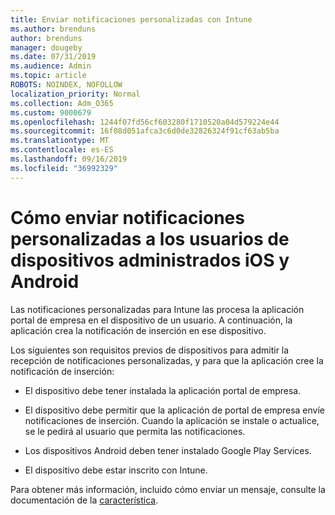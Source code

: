 ```yaml
---
title: Enviar notificaciones personalizadas con Intune
ms.author: brenduns
author: brenduns
manager: dougeby
ms.date: 07/31/2019
ms.audience: Admin
ms.topic: article
ROBOTS: NOINDEX, NOFOLLOW
localization_priority: Normal
ms.collection: Adm_O365
ms.custom: 9000679
ms.openlocfilehash: 1244f07fd56cf603280f1710520a04d579224e44
ms.sourcegitcommit: 16f08d051afca3c6d0de32826324f91cf63ab5ba
ms.translationtype: MT
ms.contentlocale: es-ES
ms.lasthandoff: 09/16/2019
ms.locfileid: "36992329"
---
```

# <a name="how-to-send-custom-notifications-to-the-users-of-managed-ios-and-android-devices"></a>Cómo enviar notificaciones personalizadas a los usuarios de dispositivos administrados iOS y Android

Las notificaciones personalizadas para Intune las procesa la aplicación portal de empresa en el dispositivo de un usuario. A continuación, la aplicación crea la notificación de inserción en ese dispositivo.

Los siguientes son requisitos previos de dispositivos para admitir la recepción de notificaciones personalizadas, y para que la aplicación cree la notificación de inserción:

- El dispositivo debe tener instalada la aplicación portal de empresa.  

- El dispositivo debe permitir que la aplicación de portal de empresa envíe notificaciones de inserción. Cuando la aplicación se instale o actualice, se le pedirá al usuario que permita las notificaciones.

- Los dispositivos Android deben tener instalado Google Play Services.

- El dispositivo debe estar inscrito con Intune.

Para obtener más información, incluido cómo enviar un mensaje, consulte la documentación de la [característica](https://docs.microsoft.com/intune/custom-notifications).

